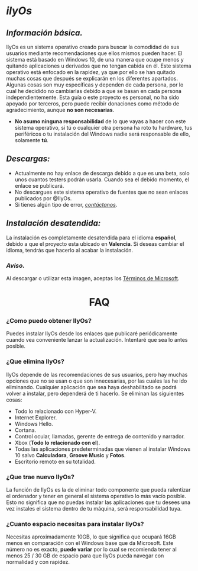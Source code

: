 # *ilyOs*
## *Información básica.*
IlyOs es un sistema operativo creado para buscar la comodidad de sus usuarios mediante recomendaciones que ellos mismos pueden hacer. El sistema está basado en Windows 10, de una manera que ocupe menos y quitando aplicaciones u derivados que no tengan cabida en él.
Este sistema operativo está enfocado en la rapidez, ya que por ello se han quitado muchas cosas que después se explicarán en los diferentes apartados.
Algunas cosas son muy específicas y dependen de cada persona, por lo cual he decidido no cambiarlas debido a que se basan en cada persona independientemente.
Esta guía o este proyecto es personal, no ha sido apoyado por terceros, pero puede recibir donaciones como método de agradecimiento, aunque **no son necesarias**.
- **No asumo ninguna responsabilidad** de lo que vayas a hacer con este sistema operativo, si tú o cualquier otra persona ha roto tu hardware, tus periféricos o tu instalación del Windows nadie será responsable de ello, solamente **tú**.

## *Descargas:*
- Actualmente no hay enlace de descarga debido a que es una beta, solo unos cuantos testers podrán usarla. Cuando sea el debido momento, el enlace se publicará.
- No descargues este sistema operativo de fuentes que no sean enlaces publicados por @IlyOs.
- Si tienes algún tipo de error, [*contáctanos*](https://twitter.com/7ilyOs).

## *Instalación desatendida:*
La instalación es completamente desatendida para el idioma **español**, debido a que el proyecto esta ubicado en **Valencia**. Si deseas cambiar el idioma, tendrás que hacerlo al acabar la instalación.

### *Aviso.*

Al descargar o utilizar esta imagen, aceptas los [Términos de Microsoft](https://www.microsoft.com/es-es/servicesagreement).
<div align="center">
  <h1>FAQ</h1>
</div>

### **¿Como puedo obtener IlyOs?**
Puedes instalar IlyOs desde los enlaces que publicaré periódicamente cuando vea conveniente lanzar la actualización. Intentaré que sea lo antes posible.
### **¿Que elimina IlyOs?**
IlyOs depende de las recomendaciones de sus usuarios, pero hay muchas opciones que no se usan o que son innecesarias, por las cuales las he ido eliminando. Cualquier aplicación que sea haya deshabilitado se podrá volver a instalar, pero dependerá de ti hacerlo. Se eliminan las siguientes cosas:
- Todo lo relacionado con Hyper-V.
- Internet Explorer.
- Windows Hello.
- Cortana.
- Control ocular, llamadas, gerente de entrega de contenido y narrador.
- Xbox (**Todo lo relacionado con el**).
- Todas las aplicaciones predeterminadas que vienen al instalar Windows 10 salvo **Calculadora**, **Groove Music** y **Fotos**.
- Escritorio remoto en su totalidad.
### **¿Que trae nuevo IlyOs?**
La función de IlyOs es la de eliminar todo componente que pueda ralentizar el ordenador y tener en general el sistema operativo lo más vacío posible. Esto no significa que no puedas instalar las aplicaciones que tu desees una vez instales el sistema dentro de tu máquina, será responsabilidad tuya.
### **¿Cuanto espacio necesitas para instalar IlyOs?**
Necesitas aproximadamente 10GB, lo que significa que ocupará 16GB menos en comparación con el Windows base que da Microsoft. Este número no es exacto, **puede variar** por lo cual se recomienda tener al menos 25 / 30 GB de espacio para que IlyOs pueda navegar con normalidad y con rapidez.
